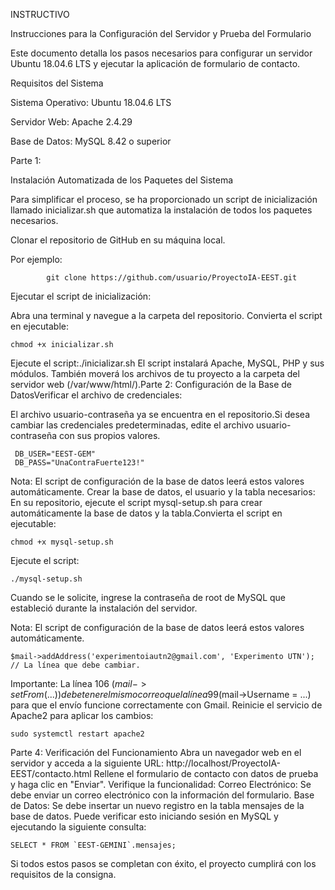 INSTRUCTIVO

Instrucciones para la Configuración del Servidor y Prueba del Formulario

Este documento detalla los pasos necesarios para configurar un servidor Ubuntu 18.04.6 LTS y ejecutar la aplicación de formulario de contacto.

Requisitos del Sistema

Sistema Operativo: Ubuntu 18.04.6 LTS

Servidor Web: Apache 2.4.29

Base de Datos: MySQL 8.42 o superior

Parte 1: 

Instalación Automatizada de los Paquetes del Sistema

Para simplificar el proceso, se ha proporcionado un script de inicialización llamado inicializar.sh que automatiza la instalación de todos los paquetes necesarios.

Clonar el repositorio de GitHub en su máquina local.

Por ejemplo:

            git clone https://github.com/usuario/ProyectoIA-EEST.git
Ejecutar el script de inicialización:

Abra una terminal y navegue a la carpeta del repositorio. Convierta el script en ejecutable:

    chmod +x inicializar.sh
    
Ejecute el script:./inicializar.sh
El script instalará Apache, MySQL, PHP y sus módulos. También moverá los archivos de tu proyecto a la carpeta del servidor web (/var/www/html/).Parte 2: Configuración de la Base de DatosVerificar el archivo de credenciales:

El archivo usuario-contraseña ya se encuentra en el repositorio.Si desea cambiar las credenciales predeterminadas, edite el archivo usuario-contraseña con sus propios valores.

     DB_USER="EEST-GEM"
     DB_PASS="UnaContraFuerte123!"
Nota: El script de configuración de la base de datos leerá estos valores automáticamente.
Crear la base de datos, el usuario y la tabla necesarios:
En su repositorio, ejecute el script mysql-setup.sh para crear automáticamente la base de datos y la tabla.Convierta el script en ejecutable:

    chmod +x mysql-setup.sh
Ejecute el script:

    ./mysql-setup.sh
Cuando se le solicite, ingrese la contraseña de root de MySQL que estableció durante la instalación del servidor.

Nota: El script de configuración de la base de datos leerá estos valores automáticamente.

    $mail->addAddress('experimentoiautn2@gmail.com', 'Experimento UTN'); // La línea que debe cambiar.
Importante: La línea 106 ($mail->setFrom(...)) debe tener el mismo correo que la línea 99 ($mail->Username = ...) para que el envío funcione correctamente con Gmail.
Reinicie el servicio de Apache2 para aplicar los cambios:

    sudo systemctl restart apache2
Parte 4: 
Verificación del Funcionamiento
Abra un navegador web en el servidor y acceda a la siguiente URL:
http://localhost/ProyectoIA-EEST/contacto.html
Rellene el formulario de contacto con datos de prueba y haga clic en "Enviar".
Verifique la funcionalidad:
Correo Electrónico: Se debe enviar un correo electrónico con la información del formulario.
Base de Datos: Se debe insertar un nuevo registro en la tabla mensajes de la base de datos. Puede verificar esto iniciando sesión en MySQL y ejecutando la siguiente consulta:

    SELECT * FROM `EEST-GEMINI`.mensajes;
Si todos estos pasos se completan con éxito, el proyecto cumplirá con los requisitos de la consigna.
